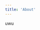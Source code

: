 ```yaml
---
title: 'About'
---
```


<!--
This content will be displayed at the top of the index page.
You can leave this empty if you don’t want to show any content.
-->

uwu
